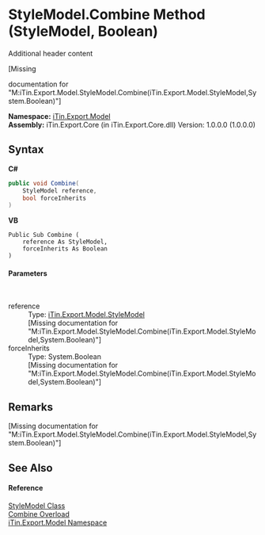 # StyleModel.Combine Method (StyleModel, Boolean)
Additional header content 

\[Missing <summary> documentation for "M:iTin.Export.Model.StyleModel.Combine(iTin.Export.Model.StyleModel,System.Boolean)"\]

**Namespace:**&nbsp;<a href="ef57ffcc-e95e-b212-5a46-9aa6f5a3511f">iTin.Export.Model</a><br />**Assembly:**&nbsp;iTin.Export.Core (in iTin.Export.Core.dll) Version: 1.0.0.0 (1.0.0.0)

## Syntax

**C#**<br />
``` C#
public void Combine(
	StyleModel reference,
	bool forceInherits
)
```

**VB**<br />
``` VB
Public Sub Combine ( 
	reference As StyleModel,
	forceInherits As Boolean
)
```


#### Parameters
&nbsp;<dl><dt>reference</dt><dd>Type: <a href="baeb266c-8597-5b32-68a5-12c1b3e5d907">iTin.Export.Model.StyleModel</a><br />\[Missing <param name="reference"/> documentation for "M:iTin.Export.Model.StyleModel.Combine(iTin.Export.Model.StyleModel,System.Boolean)"\]</dd><dt>forceInherits</dt><dd>Type: System.Boolean<br />\[Missing <param name="forceInherits"/> documentation for "M:iTin.Export.Model.StyleModel.Combine(iTin.Export.Model.StyleModel,System.Boolean)"\]</dd></dl>

## Remarks
\[Missing <remarks> documentation for "M:iTin.Export.Model.StyleModel.Combine(iTin.Export.Model.StyleModel,System.Boolean)"\]

## See Also


#### Reference
<a href="baeb266c-8597-5b32-68a5-12c1b3e5d907">StyleModel Class</a><br /><a href="3ed4db4c-241f-b353-ae87-a671fc0640ee">Combine Overload</a><br /><a href="ef57ffcc-e95e-b212-5a46-9aa6f5a3511f">iTin.Export.Model Namespace</a><br />